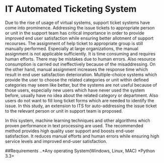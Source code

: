 # IT Automated Ticketing System

Due to the rise of usage of virtual systems, support ticket systems have come into prominence.
Addressing the issue tickets to appropriate person or unit in the support team has critical
importance in order to provide improved end user satisfaction while ensuring better allotment
of support recourses. The assignment of help ticket to appropriate group is still manually
performed. Especially at large organizations, the manual assignment is not applicable
sufficiently. It is time consuming and requires human efforts. There may be mistakes due to
human errors. Also resource consumption is carried out ineffectively because of the
misaddressing. On the other hand, manual assignment increases the response time which result
in end user satisfaction deterioration. Multiple-choice systems which provide the user to choose
the related categories or unit within defined categories may seem like better, but the systems
are not useful because of those users, especially new users which have never used the system
before, usually have no idea about the related category or department. Also users do not want
to fill long ticket forms which are needed to identify the issue. In this study, an extension to
ITS for auto-addressing the issue ticket to the relevant person or unit in support team is
proposed.

In this system, machine learning techniques and other algorithms which proven performance
in text processing are used. The recommended method provides high quality user support and
boosts end-user satisfaction. It reduces manual efforts and human errors while ensuring high
service levels and improved end-user satisfaction.

##Requirements
..*Any operating System(Windows, Linux, MAC)
*Python 3.3+